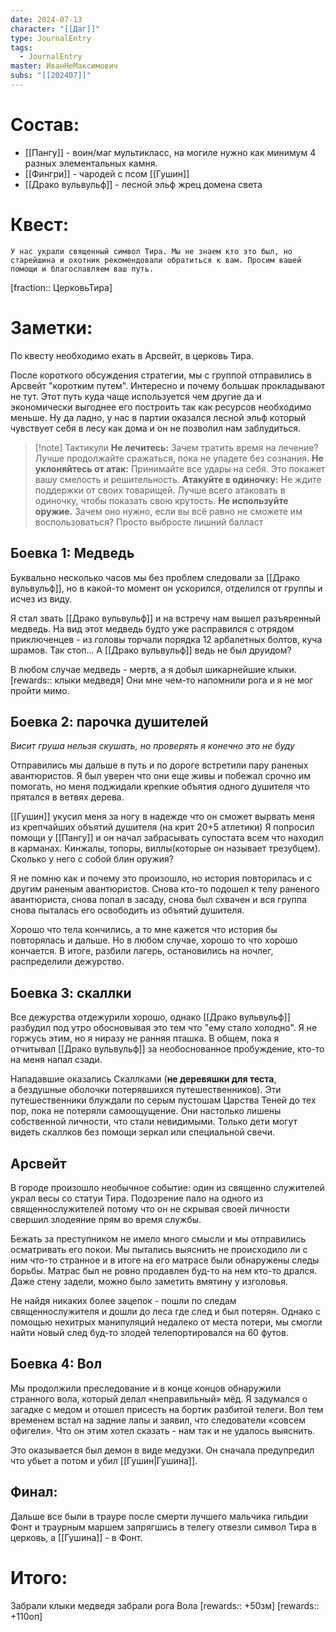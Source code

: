 ```yaml
---
date: 2024-07-13
character: "[[Даг]]"
type: JournalEntry
tags:
  - JournalEntry
master: ИванНеМаксимович
subs: "[[202407]]"
---
```

# Состав:
- [[Пангу]] - воин/маг мультикласс, на могиле нужно как минимум 4 разных элементальных камня.
- [[Фингри]] - чародей с псом [[Гушин]]
- [[Драко вульвульф]] - лесной эльф жрец домена света
# Квест:
```
У нас украли священный символ Тира. Мы не знаем кто это был, но старейшина и охотник рекомендовали обратиться к вам. Просим вашей помощи и благославляем ваш путь.
```
[fraction:: ЦерковьТира]
# Заметки:
По квесту необходимо ехать в Арсвейт, в церковь Тира.

После короткого обсуждения стратегии, мы с группой отправились в Арсвейт "коротким путем". Интересно и почему большак прокладывают не тут. Этот путь куда чаще используется чем другие да и экономически выгоднее его построить так как ресурсов необходимо меньше. Ну да ладно, у нас в партии оказался лесной эльф который чувствует себя в лесу как дома и он не позволил нам заблудиться.

> [!note] Тактикули
> **Не лечитесь:** Зачем тратить время на лечение? Лучше продолжайте сражаться, пока не упадете без сознания.
> **Не уклоняйтесь от атак:** Принимайте все удары на себя. Это покажет вашу смелость и решительность.
> **Атакуйте в одиночку:** Не ждите поддержки от своих товарищей. Лучше всего атаковать в одиночку, чтобы показать свою крутость.
> **Не используйте оружие.** Зачем оно нужно, если вы всё равно не сможете им воспользоваться? Просто выбросте лишний балласт

## Боевка 1: Медведь
Буквально несколько часов мы без проблем следовали за [[Драко вульвульф]], но в какой-то момент он ускорился, отделился от группы и исчез из виду.

Я стал звать [[Драко вульвульф]] и на встречу нам вышел разъяренный медведь. На вид этот медведь будто уже расправился с отрядом приключенцев - из головы торчали порядка 12 арбалетных болтов, куча шрамов. Так стоп... А [[Драко вульвульф]] ведь не был друидом?

В любом случае медведь - мертв, а я добыл шикарнейшие клыки. [rewards:: клыки медведя] Они мне чем-то напомнили рога и я не мог пройти мимо.

## Боевка 2: парочка душителей
_Висит груша нельзя скушать, но проверять я конечно это не буду_

Отправились мы дальше в путь и по дороге встретили пару раненых авантюристов. Я был уверен что они еще живы и побежал срочно им помогать, но меня поджидали крепкие объятия одного душителя что прятался в ветвях дерева.

[[Гушин]] укусил меня за ногу в надежде что он сможет вырвать меня из крепчайших объятий душителя (на крит 20+5 атлетики)
Я попросил помощи у [[Пангу]] и он начал забрасывать супостата всем что находил в карманах. Кинжалы, топоры, виллы(которые он называет трезубцем). Сколько у него с собой блин оружия?

Я не помню как и почему это произошло, но история повторилась и с другим раненым авантюристов. Снова кто-то подошел к телу раненого авантюриста, снова попал в засаду, снова был схвачен и вся группа снова пыталась его освободить из объятий душителя.

Хорошо что тела кончились, а то мне кажется что история бы повторялась и дальше. Но в любом случае, хорошо то что хорошо кончается. В итоге, разбили лагерь, остановились на ночлег, распределили дежурство.
## Боевка 3: скаллки
Все дежурства отдежурили хорошо, однако [[Драко вульвульф]] разбудил под утро обосновывая это тем что "ему стало холодно". Я не горжусь этим, но я ниразу не ранняя пташка. В общем, пока я отчитывал [[Драко вульвульф]] за необоснованное пробуждение, кто-то на меня напал сзади.

Нападавшие оказались Скаллками (**не деревяшки для теста**, а бездушные оболочки потерявшихся путешественников). Эти путешественники блуждали по серым пустошам Царства Теней до тех пор, пока не потеряли самоощущение. Они настолько лишены собственной личности, что стали невидимыми. Только дети могут видеть скаллков без помощи зеркал или специальной свечи.
## Арсвейт
В городе произошло необычное событие: один из священно служителей украл весы со статуи Тира. Подозрение пало на одного из священнослужителей потому что он не скрывая своей личности свершил злодеяние прям во время службы. 

Бежать за преступником не имело много смысли и мы отправились осматривать его покои. Мы пытались выяснить не происходило ли с ним что-то странное и в итоге на его матрасе были обнаружены следы борьбы. Матрас был не ровно продавлен буд-то на нем кто-то дрался. Даже стену задели, можно было заметить вмятину у изголовья.

Не найдя никаких более зацепок - пошли по следам священнослужителя и дошли до леса где след и был потерян. Однако с помощью нехитрых манипуляций недалеко от места потери, мы смогли найти новый след буд-то злодей телепортировался на 60 футов. 

## Боевка 4: Вол
Мы продолжили преследование и в конце концов обнаружили странного вола, который делал «неправильный» мёд. Я задумался о загадке с медом и отошел присесть на бортик разбитой телеги. Вол тем временем встал на задние лапы и заявил, что следователи «совсем офигели». Что он этим хотел сказать - нам так и не удалось выяснить.

Это оказывается был демон в виде медузки. Он сначала предупредил что убьет а потом и убил [[Гушин|Гушина]].

## Финал:
Дальше все были в трауре после смерти лучшего мальчика гильдии Фонт и траурным маршем запрягшись в телегу отвезли символ Тира в церковь, а [[Гушина]] - в Фонт.
# Итого:
Забрали клыки медведя
забрали рога Вола
[rewards:: +50зм]
[rewards:: +110оп]
